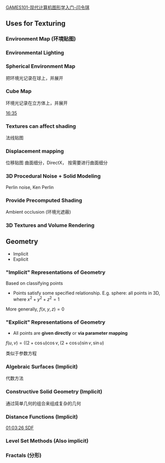 [GAMES101-现代计算机图形学入门-闫令琪](https://www.bilibili.com/video/BV1X7411F744/?p=10&share_source=copy_web&vd_source=aa209ea29658dbf3c71864711aa75109)

## Uses for Texturing
### Environment Map (环境贴图)
### Environmental Lighting
### Spherical Environment Map
把环境光记录在球上，并展开

### Cube Map
环境光记录在立方体上，并展开

[16:35](https://www.bilibili.com/video/BV1X7411F744/?p=10&share_source=copy_web&vd_source=aa209ea29658dbf3c71864711aa75109#t=995.55703)

### Textures can affect shading
法线贴图

### Displacement mapping
位移贴图
曲面细分，DirectX， 按需要进行曲面细分

### 3D Procedural Noise + Solid Modeling
Perlin noise, Ken Perlin

### Provide Precomputed Shading
Ambient occlusion (环境光遮蔽)

### 3D Textures and Volume Rendering


## Geometry
- Implicit
- Explicit

### "Implicit" Representations of Geometry
Based on classifying points
- Points satisfy some specified relationship. E.g. sphere: all points in 3D, where $x^2+y^2+z^2=1$

More generally, $f(x,y,z)=0$

### "Explicit" Representations of Geometry
- All points are **given directly** or **via parameter mapping**

$f(u, v)=((2+\cos u)\cos v, (2+\cos u)\sin v, \sin u)$

类似于参数方程

### Algebraic Surfaces (Implicit)
代数方法

### Constructive Solid Geometry (Implicit)
通过简单几何的组合来组成复杂的几何

### Distance Functions (Implicit)

[01:03:26 SDF](https://www.bilibili.com/video/BV1X7411F744/?p=10&share_source=copy_web&vd_source=aa209ea29658dbf3c71864711aa75109#t=3806.022036)



### Level Set Methods (Also implicit)

### Fractals (分形)

